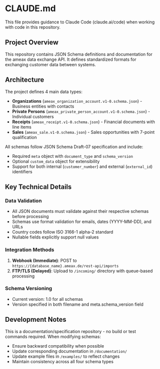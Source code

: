 # CLAUDE.md

This file provides guidance to Claude Code (claude.ai/code) when working with code in this repository.

## Project Overview

This repository contains JSON Schema definitions and documentation for the ameax data exchange API. It defines standardized formats for exchanging customer data between systems.

## Architecture

The project defines 4 main data types:
- **Organizations** (`ameax_organization_account.v1-0.schema.json`) - Business entities with contacts
- **Private Persons** (`ameax_private_person_account.v1-0.schema.json`) - Individual customers
- **Receipts** (`ameax_receipt.v1-0.schema.json`) - Financial documents with line items
- **Sales** (`ameax_sale.v1-0.schema.json`) - Sales opportunities with 7-point qualification

All schemas follow JSON Schema Draft-07 specification and include:
- Required `meta` object with `document_type` and `schema_version`
- Optional `custom_data` object for extensibility
- Support for both internal (`customer_number`) and external (`external_id`) identifiers

## Key Technical Details

### Data Validation
- All JSON documents must validate against their respective schemas before processing
- Schemas use format validation for emails, dates (YYYY-MM-DD), and URLs
- Country codes follow ISO 3166-1 alpha-2 standard
- Nullable fields explicitly support null values

### Integration Methods
1. **Webhook (Immediate)**: POST to `https://{database_name}.ameax.de/rest-api/imports`
2. **FTP/TLS (Delayed)**: Upload to `/incoming/` directory with queue-based processing

### Schema Versioning
- Current version: 1.0 for all schemas
- Version specified in both filename and meta.schema_version field

## Development Notes

This is a documentation/specification repository - no build or test commands required. When modifying schemas:
- Ensure backward compatibility when possible
- Update corresponding documentation in `/documentation/`
- Update example files in `/examples/` to reflect changes
- Maintain consistency across all four schema types